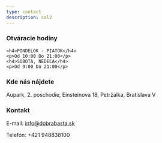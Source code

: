 ```yaml
---
type: contact
description: col2
---
```

<div>
<h3><i class="fa fa-clock-o fa-fw"></i>Otváracie hodiny</h3>
	
	<h4>PONDELOK - PIATOK</h4>
    <p>Od 10:00 Do 21:00</p>
	<h4>SOBOTA, NEDEĽA</h4>
    <p>Od 9:00 Do 21:00</p>

<h3><i class="fa fa-map-marker fa-fw"></i>Kde nás nájdete</h3>
	<p>Aupark, 2. poschodie, Einsteinova 18, Petržalka, Bratislava V</p>

<h3><i class="fa fa-mobile fa-fw"></i>Kontakt</h3>
    <p>E-mail: <a href="mailto:info@dobrabasta.sk">info@dobrabasta.sk</a></p>
    <p>Telefón:  +421 948838100</p>
</div>
